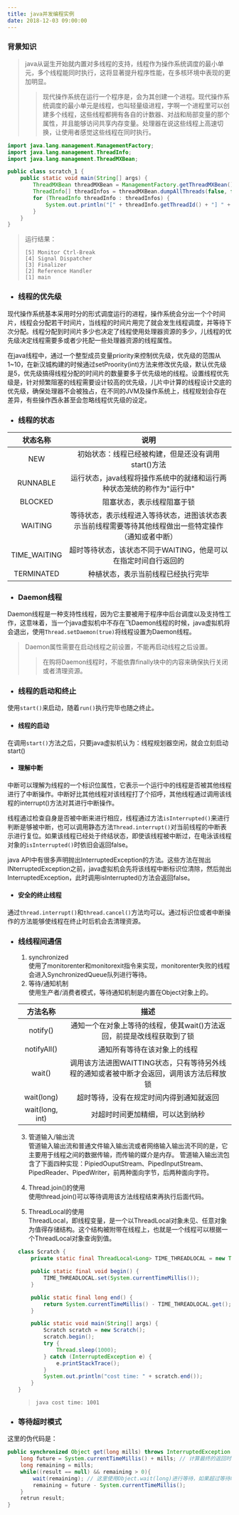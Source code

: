 ```yaml
---
title: java并发编程实例
date: 2018-12-03 09:00:00
---
```


### 背景知识
> java从诞生开始就内置对多线程的支持，线程作为操作系统调度的最小单元，多个线程能同时执行，这将显著提升程序性能，在多核环境中表现的更加明显。
>> 现代操作系统在运行一个程序是，会为其创建一个进程。现代操作系统调度的最小单元是线程，也叫轻量级进程，字啊一个进程里可以创建多个线程，这些线程都拥有各自的计数器、对战和局部变量的那个属性，并且能够访问共享内存变量。处理器在说这些线程上高速切换，让使用者感觉这些线程在同时执行。

```java
import java.lang.management.ManagementFactory;
import java.lang.management.ThreadInfo;
import java.lang.management.ThreadMXBean;

public class scratch_1 {
    public static void main(String[] args) {
        ThreadMXBean threadMXBean = ManagementFactory.getThreadMXBean();
        ThreadInfo[] threadInfos = threadMXBean.dumpAllThreads(false, false);
        for (ThreadInfo threadInfo : threadInfos) {
            System.out.println("[" + threadInfo.getThreadId() + "] " + threadInfo.getThreadName());
        }
    }
}
```
> 运行结果：
> ```
> [5] Monitor Ctrl-Break
> [4] Signal Dispatcher
> [3] Finalizer
> [2] Reference Handler
> [1] main
> ```

- ### 线程的优先级
现代操作系统基本采用时分的形式调度运行的进程，操作系统会分出一个个时间片，线程会分配若干时间片，当线程的时间片用完了就会发生线程调度，并等待下次分配。线程分配到时间片多少也决定了线程使用处理器资源的多少，儿线程的优先级决定线程需要多或者少扥配一些处理器资源的线程属性。

在java线程中，通过一个整型成员变量priority来控制优先级，优先级的范围从1~10，在新汉城构建的时候通过setProority(int)方法来修改优先级，默认优先级是5，优先级搞得线程分配的时间片的数量要多于优先级地的线程。设置线程优先级是，针对频繁阻塞的线程需要设计较高的优先级，儿片中计算的线程设计交底的优先级，确保处理器不会被独占，在不同的JVM及操作系统上，线程规划会存在差异，有些操作西永甚至会忽略线程优先级的设定。

- ### 线程的状态  

| 状态名称 | 说明 |
| :---: | :---: |
|NEW | 初始状态：线程已经被构建，但是还没有调用start()方法|
|RUNNABLE|运行状态，java线程将操作系统中的就绪和运行两种状态笼统的称作为"运行中"|
|BLOCKED|阻塞状态，表示线程阻塞于锁|
|WAITING|等待状态，表示线程进入等待状态，进图该状态表示当前线程需要等待其他线程做出一些特定操作（通知或者中断）|
|TIME_WAITING|超时等待状态，该状态不同于WAITING，他是可以在指定时间自行返回的|
|TERMINATED|种植状态，表示当前线程已经执行完毕|


- ### Daemon线程
Daemon线程是一种支持性线程，因为它主要被用于程序中后台调度以及支持性工作，这意味着，当一个java虚拟机中不存在飞Daemon线程的时候，java虚拟机将会退出，使用```Thread.setDaemon(true)```将线程设置为Daemon线程。
> Daemon属性需要在启动线程之前设置，不能再启动线程之后设置。
>> 在购将Daemon线程时，不能依靠finally块中的内容来确保执行关闭或者清理资源。

- ### 线程的启动和终止
使用```start()```来启动，随着```run()```执行完毕也随之终止。

- #### 线程的启动
在调用```start()```方法之后，只要java虚拟机认为：线程规划器空闲，就会立刻启动start()

- #### 理解中断
中断可以理解为线程的一个标识位属性，它表示一个运行中的线程是否被其他线程进行了中断操作。中断好比其他线程对该线程打了个招呼，其他线程通过调用该线程的interrupt()方法对其进行中断操作。

线程通过检查自身是否被中断来进行相应，线程通过方法```isInterrupted()```来进行判断是够被中断，也可以调用静态方法```Thread.interrupt()```对当前线程的中断表示进行复位。如果该线程已经处于终结状态，即使该线程被中断过，在电泳该线程对象的```isInterrupted()```时依旧会返回false。

java API中有很多声明抛出InterruptedException的方法。这些方法在抛出INterruptedException之前，java虚拟机会先将该线程中断标识位清除，然后抛出InterruptedException，此时调用isInterrupted()方法会返回false。

- #### 安全的终止线程
通过```thread.interrupt()```和```thread.cancel()```方法均可以。通过标识位或者中断操作的方法能够使线程在终止时后机会去清理资源。

- ### 线线程间通信
    1. synchronized  
    使用了monitorenter和monitorexit指令来实现，monitorenter失败的线程会进入SynchronizedQueue队列进行等待。
    2. 等待/通知机制  
    使用生产者/消费者模式，等待通知机制是内置在Object对象上的。  
    
    |方法名称|描述|
    | :---: | :---: |
    |notify()| 通知一个在对象上等待的线程，使其wait()方法返回，前提是改线程获取到了锁|
    |notifyAll()|通知所有等待在该对象上的线程|
    |wait()| 调用该方法进图WAITTING状态，只有等待另外线程的通知或者被中断才会返回，调用该方法后释放锁|
    |wait(long)| 超时等待，没有在规定时间内得到通知就返回|
    |wait(long, int)|对超时时间更加精细，可以达到纳秒|
    
    3. 管道输入/输出流  
    管道输入输出流和普通文件输入输出流或者网络输入输出流不同的是，它主要用于线程之间的数据传输，而传输的媒介是内存。
    管道输入输出流包含了下面四种实现：PipiedOuputStream、PipedInputStream、PipedReader、PipedWriter，前两种面向字节，后两种面向字符。
    
    4. Thread.join()的使用  
    使用thread.join()可以等待调用该方法线程结束再执行后面代码。
    
    5. ThreadLocal的使用  
    ThreadLocal，即线程变量，是一个以ThreadLocal对象未见、任意对象为值得存储结构。这个结构被附带在线程上，也就是一个线程可以根据一个ThreadLocal对象查询到值。  
    ```java
    class Scratch {
        private static final ThreadLocal<Long> TIME_THREADLOCAL = new ThreadLocal<>();

        public static final void begin() {
            TIME_THREADLOCAL.set(System.currentTimeMillis());
        }

        public static final long end() {
            return System.currentTimeMillis() - TIME_THREADLOCAL.get();
        }

        public static void main(String[] args) {
            Scratch scratch = new Scratch();
            scratch.begin();
            try {
                Thread.sleep(1000);
            } catch (InterruptedException e) {
                e.printStackTrace();
            }
            System.out.println("cost time: " + scratch.end());
        }
    }
    ```
    > ```java cost time: 1001 ```
    
- ### 等待超时模式  
这里的伪代码是：
```java
public synchronized Object get(long mills) throws InterruptedException { // mills 作为超时等待时间
    long future = System.currentTimeMillis() + mills; // 计算最终的返回时间
    long remaining = mills; 
    while((result == null) && remaining > 0){
        wait(remaining); // 这里使用Object.wait(long)进行等待，如果超过等待时间，再去对比future，超出则返回默认值。
        remaining = future - System.currentTimeMillis();
    }
    retrun result;
}
```

